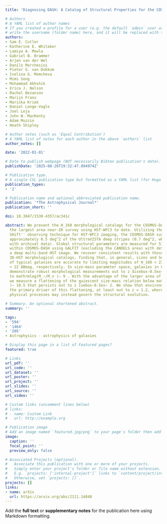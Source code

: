 ```yaml
---
title: 'Diagnosing DASH: A Catalog of Structural Properties for the COSMOS-DASH Survey'

# Authors
# A YAML list of author names
# If you created a profile for a user (e.g. the default `admin` user at `content/authors/admin/`), 
# write the username (folder name) here, and it will be replaced with their full name and linked to their profile.
authors:
- Sam E. Cutler
- Katherine E. Whitaker
- Lamiya A. Mowla
- Gabriel B. Brammer
- Arjen van der Wel
- Danilo Marchesini
- Pieter G. van Dokkum
- Ivelina G. Momcheva
- Mimi Song
- Mohammad Akhshik
- Erica J. Nelson
- Rachel Bezanson
- Marijn Franx
- Mariska Kriek
- Daniel Lange-Vagle
- Joel Leja
- John W. MacKenty
- Adam Muzzin
- Heath Shipley

# Author notes (such as 'Equal Contribution')
# A YAML list of notes for each author in the above `authors` list
author_notes: []

date: '2022-01-01'

# Date to publish webpage (NOT necessarily Bibtex publication's date).
publishDate: '2025-08-26T19:32:47.894974Z'

# Publication type.
# A single CSL publication type but formatted as a YAML list (for Hugo requirements).
publication_types:
- '2'

# Publication name and optional abbreviated publication name.
publication: '*The Astrophysical Journal*'
publication_short: ''

doi: 10.3847/1538-4357/ac341c

abstract: We present the H_160 morphological catalogs for the COSMOS-DASH survey,
  the largest area near-IR survey using HST-WFC3 to date. Utilizing the ``Drift And
  SHift'' observing technique for HST-WFC3 imaging, the COSMOS-DASH survey imaged
  approximately 0.5 deg^2 of the UltraVISTA deep stripes (0.7 deg^2, when combined
  with archival data). Global structural parameters are measured for 51,586 galaxies
  within COSMOS-DASH using GALFIT (excluding the CANDELS area) with detection using
  a deep multi-band HST image. We recover consistent results with those from the deeper
  3D-HST morphological catalogs, finding that, in general, sizes and Sérsic indices
  of typical galaxies are accurate to limiting magnitudes of H_160 < 23 and H_160
  < 22 ABmag, respectively. In size-mass parameter space, galaxies in COSMOS-DASH
  demonstrate robust morphological measurements out to z åisebox-0.5ex~ 2 and down
  to mathrmlog(M_⋆/M_⊙ )∼ 9 . With the advantage of the larger area of COSMOS-DASH,
  we measure a flattening of the quiescent size-mass relation below mathrmlog(M_⋆/M_⊙
  )∼ 10.5 that persists out to z i̊sebox-0.5ex~ 2. We show that environment is not
  the primary driver of this flattening, at least out to z = 1.2, whereas internal
  physical processes may instead govern the structural evolution.

# Summary. An optional shortened abstract.
summary: ''

tags:
- '594'
- '1464'
- '205'
- Astrophysics - astrophysics of galaxies

# Display this page in a list of Featured pages?
featured: true

# Links
url_pdf: ''
url_code: ''
url_dataset: ''
url_poster: ''
url_project: ''
url_slides: ''
url_source: ''
url_video: ''

# Custom links (uncomment lines below)
# links:
# - name: Custom Link
#   url: http://example.org

# Publication image
# Add an image named `featured.jpg/png` to your page's folder then add a caption below.
image:
  caption: ''
  focal_point: ''
  preview_only: false

# Associated Projects (optional).
#   Associate this publication with one or more of your projects.
#   Simply enter your project's folder or file name without extension.
#   E.g. `projects: ['internal-project']` links to `content/project/internal-project/index.md`.
#   Otherwise, set `projects: []`.
projects: []
links:
- name: arXiv
  url: https://arxiv.org/abs/2111.14848
---
```


Add the **full text** or **supplementary notes** for the publication here using Markdown formatting.
